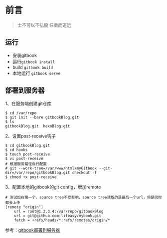 # 前言

> 士不可以不弘毅 任重而道远

## 运行

* 安装gitbook
* 运行`gitbook install`
* build `gitbook build`
* 本地运行 `gitbook serve`

## 部署到服务器

1、在服务端创建git仓库

```shell
$ cd /var/repo
$ git init --bare gitbookBlog.git
$ ls
gitbookBlog.git  hexoBlog.git
```

2、设置post-receive钩子

```shell
$ cd gitbookBlog.git
$ cd hooks
$ touch post-receive
$ vi post-receive
# 根据服务路径自行配置
# git --work-tree=/var/www/html/myGitbook --git-dir=/var/repo/gitbookBlog.git checkout -f
$ chmod +x post-receive
```

3、配置本地的gitbook的git config，增加remote

```shell
# 测试加在第一个，source tree不受影响，source tree读取的是最后一个url，但是同时都会上传
[remote "origin"]
	url = root@1.2.3.4:/var/repo/gitbookBlog
	url = git@github.com:lifeasy/mybook.git
	fetch = +refs/heads/*:refs/remotes/origin/*
```

参考：[gitbook部署到服务器](https://blog.shuifengche.top/2019/11/22/gitbook%E9%83%A8%E7%BD%B2%E5%88%B0%E6%9C%8D%E5%8A%A1%E5%99%A8/#%E7%AC%AC%E4%BA%8C%E6%AD%A5%EF%BC%8C%E8%AE%BE%E7%BD%AEpost-receive%E9%92%A9%E5%AD%90)

